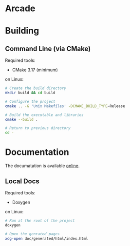 Arcade
====

# Building

## Command Line (via CMake)

Required tools:
- CMake 3.17 (minimum)

on Linux:
```sh
# Create the build directory
mkdir build && cd build 

# Configure the project
cmake .. -G 'Unix Makefiles' -DCMAKE_BUILD_TYPE=Release

# Build the executable and libraries
cmake --build .

# Return to previous directory
cd -
```

# Documentation

The documatation is available [online](https://misterpemodder.github.io/Arcade/).

## Local Docs

Required tools:
- Doxygen

on Linux:
```sh
# Run at the root of the project
doxygen

# Open the genrated pages
xdg-open doc/generated/html/index.html
```

